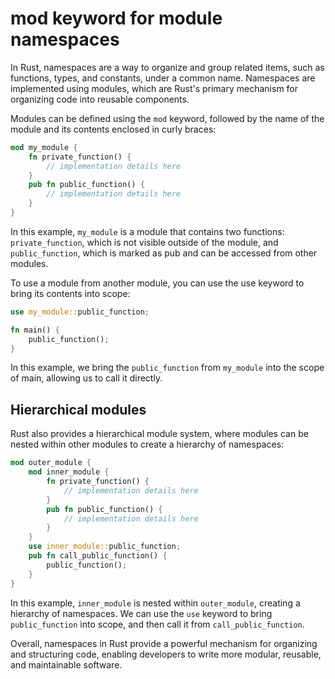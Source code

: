 # mod keyword for module namespaces

In Rust, namespaces are a way to organize and group related items, such as functions, types, and constants, under a common name. Namespaces are implemented using modules, which are Rust's primary mechanism for organizing code into reusable components.

Modules can be defined using the `mod` keyword, followed by the name of the module and its contents enclosed in curly braces:

```rust
mod my_module {
    fn private_function() {
        // implementation details here
    }
    pub fn public_function() {
        // implementation details here
    }
}
```

In this example, `my_module` is a module that contains two functions: `private_function`, which is not visible outside of the module, and `public_function`, which is marked as pub and can be accessed from other modules.

To use a module from another module, you can use the use keyword to bring its contents into scope:

```rust
use my_module::public_function;

fn main() {
    public_function();
}
```

In this example, we bring the `public_function` from `my_module` into the scope of main, allowing us to call it directly.


## Hierarchical modules

Rust also provides a hierarchical module system, where modules can be nested within other modules to create a hierarchy of namespaces:

```rust
mod outer_module {
    mod inner_module {
        fn private_function() {
            // implementation details here
        }
        pub fn public_function() {
            // implementation details here
        }
    }
    use inner_module::public_function;
    pub fn call_public_function() {
        public_function();
    }
}
```

In this example, `inner_module` is nested within `outer_module`, creating a hierarchy of namespaces. We can use the `use` keyword to bring `public_function` into scope, and then call it from `call_public_function`.

Overall, namespaces in Rust provide a powerful mechanism for organizing and structuring code, enabling developers to write more modular, reusable, and maintainable software.
